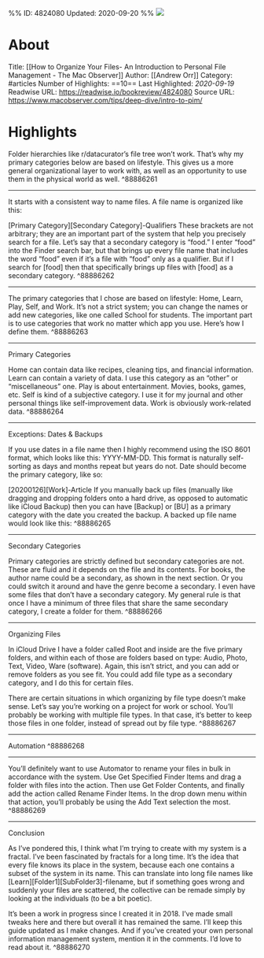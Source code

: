 %%
ID: 4824080
Updated: 2020-09-20
%%
![](https://readwise-assets.s3.amazonaws.com/static/images/article0.00998d930354.png)

# About
Title: [[How to Organize Your Files- An Introduction to Personal File Management - The Mac Observer]]
Author: [[Andrew Orr]]
Category: #articles
Number of Highlights: ==10==
Last Highlighted: *2020-09-19*
Readwise URL: https://readwise.io/bookreview/4824080
Source URL: https://www.macobserver.com/tips/deep-dive/intro-to-pim/


# Highlights 
Folder hierarchies like r/datacurator’s file tree won’t work. That’s why my primary categories below are based on lifestyle. This gives us a more general organizational layer to work with, as well as an opportunity to use them in the physical world as well.  ^88886261

---

It starts with a consistent way to name files. A file name is organized like this:

[Primary Category][Secondary Category]-Qualifiers
These brackets are not arbitrary; they are an important part of the system that help you precisely search for a file. Let’s say that a secondary category is “food.” I enter “food” into the Finder search bar, but that brings up every file name that includes the word “food” even if it’s a file with “food” only as a qualifier. But if I search for [food] then that specifically brings up files with [food] as a secondary category.  ^88886262

---

The primary categories that I chose are based on lifestyle: Home, Learn, Play, Self, and Work. It’s not a strict system; you can change the names or add new categories, like one called School for students. The important part is to use categories that work no matter which app you use. Here’s how I define them.  ^88886263

---

Primary Categories

Home can contain data like recipes, cleaning tips, and financial information.
Learn can contain a variety of data. I use this category as an “other” or “miscellaneous” one.
Play is about entertainment. Movies, books, games, etc.
Self is kind of a subjective category. I use it for my journal and other personal things like self-improvement data.
Work is obviously work-related data.  ^88886264

---

Exceptions: Dates & Backups

If you use dates in a file name then I highly recommend using the ISO 8601 format, which looks like this: YYYY-MM-DD. This format is naturally self-sorting as days and months repeat but years do not. Date should become the primary category, like so:

[20200126][Work]-Article
If you manually back up files (manually like dragging and dropping folders onto a hard drive, as opposed to automatic like iCloud Backup) then you can have [Backup] or [BU] as a primary category with the date you created the backup. A backed up file name would look like this:  ^88886265

---

Secondary Categories

Primary categories are strictly defined but secondary categories are not. These are fluid and it depends on the file and its contents. For books, the author name could be a secondary, as shown in the next section. Or you could switch it around and have the genre become a secondary. I even have some files that don’t have a secondary category. My general rule is that once I have a minimum of three files that share the same secondary category, I create a folder for them.  ^88886266

---

Organizing Files

In iCloud Drive I have a folder called Root and inside are the five primary folders, and within each of those are folders based on type: Audio, Photo, Text, Video, Ware (software). Again, this isn’t strict, and you can add or remove folders as you see fit. You could add file type as a secondary category, and I do this for certain files.

There are certain situations in which organizing by file type doesn’t make sense. Let’s say you’re working on a project for work or school. You’ll probably be working with multiple file types. In that case, it‘s better to keep those files in one folder, instead of spread out by file type.  ^88886267

---

Automation  ^88886268

---

You’ll definitely want to use Automator to rename your files in bulk in accordance with the system. Use Get Specified Finder Items and drag a folder with files into the action. Then use Get Folder Contents, and finally add the action called Rename Finder Items. In the drop down menu within that action, you’ll probably be using the Add Text selection the most.  ^88886269

---

Conclusion

As I’ve pondered this, I think what I’m trying to create with my system is a fractal. I’ve been fascinated by fractals for a long time. It’s the idea that every file knows its place in the system, because each one contains a subset of the system in its name. This can translate into long file names like [Learn][Folder1][SubFolder3]-filename, but if something goes wrong and suddenly your files are scattered, the collective can be remade simply by looking at the individuals (to be a bit poetic).

It’s been a work in progress since I created it in 2018. I’ve made small tweaks here and there but overall it has remained the same. I’ll keep this guide updated as I make changes. And if you’ve created your own personal information management system, mention it in the comments. I’d love to read about it.  ^88886270

